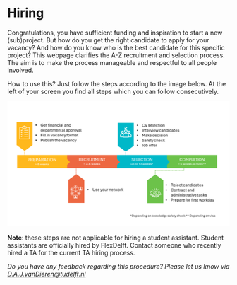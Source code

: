 # Hiring

Congratulations, you have sufficient funding and inspiration to start a new (sub)project. But how do you get the right candidate to apply for your vacancy? And how do you know who is the best candidate for this specific project? This webpage clarifies the A-Z recruitment and selection process. The aim is to make the process manageable and respectful to all people involved. 

How to use this? Just follow the steps according to the image below. At the left of your screen you find all steps which you can follow consecutively.

![The steps of the hiring procedure](../PhDPostDocs/Appendices/OverviewImage.png)

**Note**: these steps are not applicable for hiring a student assistant. Student assistants are officially hired by FlexDelft. Contact someone who recently hired a TA for the current TA hiring process. 

*Do you have any feedback regarding this procedure? Please let us know via D.A.J.vanDieren@tudelft.nl*